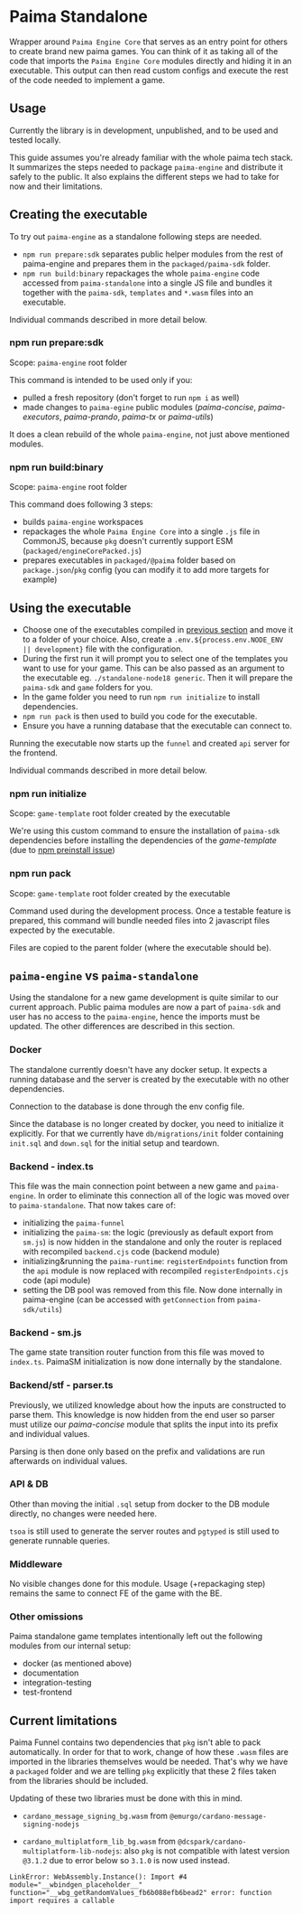 # Paima Standalone

Wrapper around `Paima Engine Core` that serves as an entry point for others to create brand new paima games. You can think of it as taking all of the code that imports the `Paima Engine Core` modules directly and hiding it in an executable. This output can then read custom configs and execute the rest of the code needed to implement a game.

## Usage

Currently the library is in development, unpublished, and to be used and tested locally.

This guide assumes you're already familiar with the whole paima tech stack. It summarizes the steps needed to package `paima-engine` and distribute it safely to the public. It also explains the different steps we had to take for now and their limitations.

## Creating the executable

To try out `paima-engine` as a standalone following steps are needed.

- `npm run prepare:sdk` separates public helper modules from the rest of paima-engine and prepares them in the `packaged/paima-sdk` folder.
- `npm run build:binary` repackages the whole `paima-engine` code accessed from `paima-standalone` into a single JS file and bundles it together with the `paima-sdk`, `templates` and `*.wasm` files into an executable.

Individual commands described in more detail below.

### npm run prepare:sdk

Scope: `paima-engine` root folder

This command is intended to be used only if you:

- pulled a fresh repository (don't forget to run `npm i` as well)
- made changes to `paima-egine` public modules (_paima-concise_, _paima-executors_, _paima-prando_, _paima-tx_ or _paima-utils_)

It does a clean rebuild of the whole `paima-engine`, not just above mentioned modules.

### npm run build:binary

Scope: `paima-engine` root folder

This command does following 3 steps:

- builds `paima-engine` workspaces
- repackages the whole `Paima Engine Core` into a single `.js` file in CommonJS, because `pkg` doesn't currently support ESM (`packaged/engineCorePacked.js`)
- prepares executables in `packaged/@paima` folder based on `package.json`/`pkg` config (you can modify it to add more targets for example)

## Using the executable

- Choose one of the executables compiled in [previous section](#creating-the-executable) and move it to a folder of your choice. Also, create a `.env.${process.env.NODE_ENV || development}` file with the configuration.
- During the first run it will prompt you to select one of the templates you want to use for your game. This can be also passed as an argument to the executable eg. `./standalone-node18 generic`. Then it will prepare the `paima-sdk` and `game` folders for you.
- In the game folder you need to run `npm run initialize` to install dependencies.
- `npm run pack` is then used to build you code for the executable.
- Ensure you have a running database that the executable can connect to.

Running the executable now starts up the `funnel` and created `api` server for the frontend.

Individual commands described in more detail below.

### npm run initialize

Scope: `game-template` root folder created by the executable

We're using this custom command to ensure the installation of `paima-sdk` dependencies before installing the dependencies of the _game-template_ (due to [npm preinstall issue](https://github.com/npm/cli/issues/2660))

### npm run pack

Scope: `game-template` root folder created by the executable

Command used during the development process. Once a testable feature is prepared, this command will bundle needed files into 2 javascript files expected by the executable.

Files are copied to the parent folder (where the executable should be).

## `paima-engine` vs `paima-standalone`

Using the standalone for a new game development is quite similar to our current approach. Public paima modules are now a part of `paima-sdk` and user has no access to the `paima-engine`, hence the imports must be updated. The other differences are described in this section.

### Docker

The standalone currently doesn't have any docker setup. It expects a running database and the server is created by the executable with no other dependencies.

Connection to the database is done through the env config file.

Since the database is no longer created by docker, you need to initialize it explicitly. For that we currently have `db/migrations/init` folder containing `init.sql` and `down.sql` for the initial setup and teardown.

### Backend - index.ts

This file was the main connection point between a new game and `paima-engine`. In order to eliminate this connection all of the logic was moved over to `paima-standalone`. That now takes care of:

- initializing the `paima-funnel`
- initializing the `paima-sm`: the logic (previously as default export from `sm.js`) is now hidden in the standalone and only the router is replaced with recompiled `backend.cjs` code (backend module)
- initializing&running the `paima-runtime`: `registerEndpoints` function from the `api` module is now replaced with recompiled `registerEndpoints.cjs` code (api module)
- setting the DB pool was removed from this file. Now done internally in paima-engine (can be accessed with `getConnection` from `paima-sdk/utils`)

### Backend - sm.js

The game state transition router function from this file was moved to `index.ts`. PaimaSM initialization is now done internally by the standalone.

### Backend/stf - parser.ts

Previously, we utilized knowledge about how the inputs are constructed to parse them. This knowledge is now hidden from the end user so parser must utilize our _paima-concise_ module that splits the input into its prefix and individual values.

Parsing is then done only based on the prefix and validations are run afterwards on individual values.

### API & DB

Other than moving the initial `.sql` setup from docker to the DB module directly, no changes were needed here.

`tsoa` is still used to generate the server routes and `pgtyped` is still used to generate runnable queries.

### Middleware

No visible changes done for this module. Usage (+repackaging step) remains the same to connect FE of the game with the BE.

### Other omissions

Paima standalone game templates intentionally left out the following modules from our internal setup:

- docker (as mentioned above)
- documentation
- integration-testing
- test-frontend

## Current limitations

Paima Funnel contains two dependencies that `pkg` isn't able to pack automatically. In order for that to work, change of how these `.wasm` files are imported in the libraries themselves would be needed. That's why we have a `packaged` folder and we are telling `pkg` explicitly that these 2 files taken from the libraries should be included.

Updating of these two libraries must be done with this in mind.

- `cardano_message_signing_bg.wasm` from `@emurgo/cardano-message-signing-nodejs`
<!-- TODO: can be removed after https://github.com/PaimaStudios/paima-engine/pull/78 is merged -->
- `cardano_multiplatform_lib_bg.wasm` from `@dcspark/cardano-multiplatform-lib-nodejs`: also `pkg` is not compatible with latest version `@3.1.2` due to error below so `3.1.0` is now used instead.

```
LinkError: WebAssembly.Instance(): Import #4 module="__wbindgen_placeholder__" function="__wbg_getRandomValues_fb6b088efb6bead2" error: function import requires a callable
```
